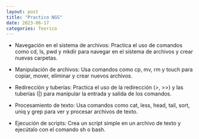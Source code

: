 ```yaml
---
layout: post
title: "Practico NGS"
date: 2023-06-17
categories: Teorico
---
```



- Navegación en el sistema de archivos: Practica el uso de comandos como cd, ls, pwd y mkdir para navegar en el sistema de archivos y crear nuevas carpetas.

- Manipulación de archivos: Usa comandos como cp, mv, rm y touch para copiar, mover, eliminar y crear nuevos archivos.

- Redirección y tuberías: Practica el uso de la redirección (>, >>) y las tuberías (|) para manipular la entrada y salida de los comandos.

- Procesamiento de texto: Usa comandos como cat, less, head, tail, sort, uniq y grep para ver y procesar archivos de texto.

- Ejecución de scripts: Crea un script simple en un archivo de texto y ejecútalo con el comando sh o bash.
